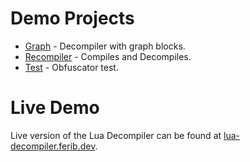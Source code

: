 # Demo Projects
- [Graph](https://github.com/ferib/LuaToolkit/graph) - Decompiler with graph blocks.
- [Recompiler](https://github.com/ferib/LuaToolkit/tree/master/demo/Recompiler) - Compiles and Decompiles.
- [Test](https://github.com/ferib/LuaToolkit/tree/master/demo/Test) - Obfuscator test.

# Live Demo
Live version of the Lua Decompiler can be found at [lua-decompiler.ferib.dev](https://lua-decompiler.dev/).
